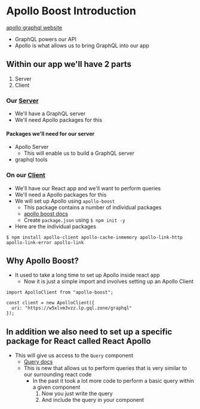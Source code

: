 # Apollo Boost Introduction
[apollo graphql website](https://www.apollographql.com/)

* GraphQL powers our API
* Apollo is what allows us to bring GraphQL into our app

## Within our app we'll have 2 parts
1. Server
2. Client

### Our [Server](https://www.apollographql.com/server)
* We'll have a GraphQL server
* We'll need Apollo packages for this

#### Packages we'll need for our server
* Apollo Server
    - This will enable us to build a GraphQL server
* graphql tools

### On our [Client](https://www.apollographql.com/docs/react/)
* We'll have our React app and we'll want to perform queries
* We'll need a Apollo packages for this
* We will set up Apollo using `apollo-boost`
    - This package contains a number of individual packages
    - [apollo boost docs](https://www.apollographql.com/docs/react/advanced/boost-migration.html)
    - Create `package.json` using `$ npm init -y`
* Here are the individual packages

`$ npm install apollo-client apollo-cache-inmemory apollo-link-http apollo-link-error apollo-link`

## Why Apollo Boost?
* It used to take a long time to set up Apollo inside react app
    - Now it is just a simple import and involves setting up an Apollo Client

```
import ApolloClient from "apollo-boost";

const client = new ApolloClient({
  uri: "https://w5xlvm3vzz.lp.gql.zone/graphql"
});
```

## In addition we also need to set up a specific package for React called React Apollo
* This will give us access to the `Query` component
    - [Query docs](https://www.apollographql.com/docs/react/essentials/queries.html)
    - This is new that allows us to perform queries that is very similar to our surrounding react code
        + In the past it took a lot more code to perform a basic query within a given component
            1. Now you just write the query
            2. And include the query in your component
